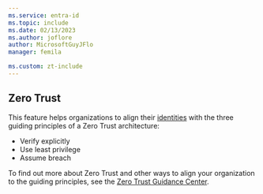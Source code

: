 ```yaml
---
ms.service: entra-id
ms.topic: include
ms.date: 02/13/2023
ms.author: joflore
author: MicrosoftGuyJFlo
manager: femila

ms.custom: zt-include
---
```

## Zero Trust

This feature helps organizations to align their [identities](/security/zero-trust/deploy/identity) with the three guiding principles of a Zero Trust architecture: 

- Verify explicitly
- Use least privilege
- Assume breach

To find out more about Zero Trust and other ways to align your organization to the guiding principles, see the [Zero Trust Guidance Center](/security/zero-trust/).
